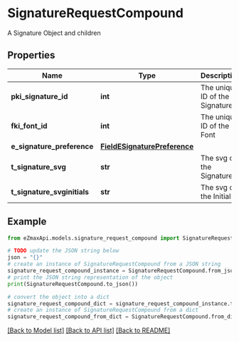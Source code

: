 # SignatureRequestCompound

A Signature Object and children

## Properties

Name | Type | Description | Notes
------------ | ------------- | ------------- | -------------
**pki_signature_id** | **int** | The unique ID of the Signature | [optional] 
**fki_font_id** | **int** | The unique ID of the Font | 
**e_signature_preference** | [**FieldESignaturePreference**](FieldESignaturePreference.md) |  | 
**t_signature_svg** | **str** | The svg of the Signature | [optional] 
**t_signature_svginitials** | **str** | The svg of the Initials | [optional] 

## Example

```python
from eZmaxApi.models.signature_request_compound import SignatureRequestCompound

# TODO update the JSON string below
json = "{}"
# create an instance of SignatureRequestCompound from a JSON string
signature_request_compound_instance = SignatureRequestCompound.from_json(json)
# print the JSON string representation of the object
print(SignatureRequestCompound.to_json())

# convert the object into a dict
signature_request_compound_dict = signature_request_compound_instance.to_dict()
# create an instance of SignatureRequestCompound from a dict
signature_request_compound_from_dict = SignatureRequestCompound.from_dict(signature_request_compound_dict)
```
[[Back to Model list]](../README.md#documentation-for-models) [[Back to API list]](../README.md#documentation-for-api-endpoints) [[Back to README]](../README.md)


